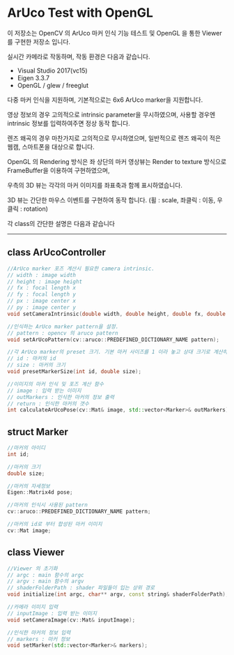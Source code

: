 # ArUco Test with OpenGL

이 저장소는 OpenCV 의 ArUco 마커 인식 기능 테스트 및 OpenGL 을 통한 Viewer 를 구현한 저장소 입니다.

실시간 카메라로 작동하며, 작동 환경은 다음과 같습니다.

- Visual Studio 2017(vc15)
- Eigen 3.3.7
- OpenGL / glew / freeglut

다중 마커 인식을 지원하며, 기본적으로는 6x6 ArUco marker을 지원합니다. 

영상 정보의 경우 고의적으로 intrinsic parameter을 무시하였으며, 사용할 경우엔 intrinsic 정보를 입력하여주면 정상 동작 합니다.

렌즈 왜곡의 경우 마찬가지로 고의적으로 무시하였으며, 일반적으로 렌즈 왜곡이 적은 웹캠, 스마트폰을 대상으로 합니다.

OpenGL 의 Rendering 방식은 좌 상단의 마커 영상뷰는 Render to texture 방식으로 FrameBuffer을 이용하여 구현하였으며, 

우측의 3D 뷰는 각각의 마커 이미지를 좌표축과 함께 표시하였습니다.

3D 뷰는 간단한 마우스 이벤트를 구현하여 동작 합니다. (휠 : scale, 좌클릭 : 이동, 우클릭 : rotation)

각 class의 간단한 설명은 다음과 같습니다

---

## class ArUcoController

```cpp
//ArUco marker 포즈 계산시 필요한 camera intrinsic.
// width : image width
// height : image height
// fx : focal length x
// fy : focal length y
// px : image center x
// py : image center y
void setCameraIntrinsic(double width, double height, double fx, double fy, double px, double py);

//인식하는 ArUco marker pattern을 설정.
// pattern : opencv 의 aruco pattern
void setArUcoPattern(cv::aruco::PREDEFINED_DICTIONARY_NAME pattern);

//각 ArUco marker의 preset 크기. 기본 마커 사이즈를 1 이라 놓고 상대 크기로 계산하여 입력.
// id : 마커의 id
// size : 마커의 크기
void presetMarkerSize(int id, double size);

//이미지의 마커 인식 및 포즈 계산 함수
// image : 입력 받는 이미지
// outMarkers : 인식한 마커의 정보 출력
// return : 인식한 마커의 갯수
int calculateArUcoPose(cv::Mat& image, std::vector<Marker>& outMarkers);
```

## struct Marker

```cpp
//마커의 아이디
int id;

//마커의 크기
double size;

//마커의 자세정보
Eigen::Matrix4d pose;

//마커의 인식시 사용된 pattern
cv::aruco::PREDEFINED_DICTIONARY_NAME pattern;

//마커의 id로 부터 합성된 마커 이미지
cv::Mat image;
```

## class Viewer

```cpp
//Viewer 의 초기화
// argc : main 함수의 argc
// argv : main 함수의 argv
// shaderFolderPath : shader 파일들이 입는 상위 경로
void initialize(int argc, char** argv, const string& shaderFolderPath);

//카메라 이미지 입력
// inputImage : 입력 받는 이미지
void setCameraImage(cv::Mat& inputImage);

//인식한 마커의 정보 입력
// markers : 마커 정보
void setMarker(std::vector<Marker>& markers);
```
